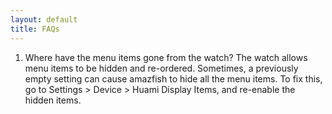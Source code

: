```yaml
---
layout: default
title: FAQs
---
```


1. Where have the menu items gone from the watch?
The watch allows menu items to be hidden and re-ordered.  Sometimes, a previously empty setting can cause amazfish to hide all the menu items.  To fix this, go to Settings > Device > Huami Display Items, and re-enable the hidden items.
